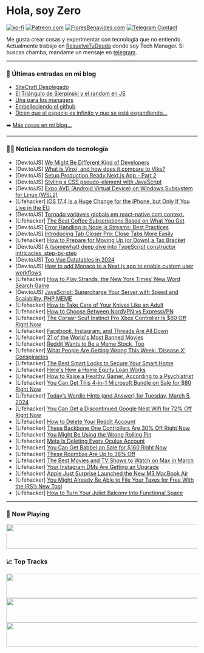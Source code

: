 # Hola, soy Zero

[![ko-fi](https://ko-fi.com/img/githubbutton_sm.svg)](https://ko-fi.com/J3J4N0LUK)
[![Patreon.com](https://img.shields.io/endpoint.svg?url=https%3A%2F%2Fshieldsio-patreon.vercel.app%2Fapi%3Fusername%3Dzerodragon%26type%3Dpatrons&style=for-the-badge)](https://patreon.com/zerodragon)
[![FloresBenavides.com](https://img.shields.io/website?down_message=oops&label=MiBlog&style=for-the-badge&up_message=online&url=https%3A%2F%2Ffloresbenavides.com)](https://floresbenavides.com)
[![Telegram Contact](https://img.shields.io/badge/escr%C3%ADbeme-ZeroDragon-%2326A5E4?style=for-the-badge&logo=telegram)](https://t.me/zerodragon)

Me gusta crear cosas y experimentar con tecnología que no entiendo.
Actualmente trabajo en [ResuelveTuDeuda](http://github.com/resuelve) donde soy Tech Manager.
Si buscas chamba, mandame un mensaje en [telegram](https://t.me/zerodragon).

---

### 📕 Últimas entradas en mi blog
<!-- BLOG-POST-LIST:START -->
- [SiteCraft Desplegado](https://floresbenavides.com/sitecraft-desplegado/)
- [El Triángulo de Sierpinski y el random en JS](https://floresbenavides.com/el-triangulo-de-sierpinski-y-el-random-en-js/)
- [Una para los managers](https://floresbenavides.com/una-para-los-managers/)
- [Embelleciendo el github](https://floresbenavides.com/embelleciendo-el-github/)
- [Dicen que el espacio es infinito y que se está expandiendo…](https://floresbenavides.com/dicen-que-el-espacio-es-infinito-y-que-se-esta-expandiendo/)
<!-- BLOG-POST-LIST:END -->

➡️ [Más cosas en mi blog...](https://floresbenavides.com)

---

### 👨‍💻 Noticias random de tecnología
<!-- TECH-POSTS:START -->
- [Dev.to/JS] [We Might Be Different Kind of Developers](https://dev.to/aslemammad/we-might-be-different-kind-of-developers-2df4)
- [Dev.to/JS] [What is Vinxi, and how does it compare to Vike?](https://dev.to/this-is-learning/what-is-vinxi-and-how-does-it-compare-to-vike-4883)
- [Dev.to/JS] [Setup Production Ready Next.js App - Part 2](https://dev.to/jobyjoseph/setup-production-ready-nextjs-app-part-2-3e71)
- [Dev.to/JS] [Styling a CSS pseudo-element with JavaScript](https://dev.to/cassidoo/styling-a-css-pseudo-element-with-javascript-1dip)
- [Dev.to/JS] [Expo AVD &lpar;Android Virtual Device&rpar; on Windows Subsystem for Linux &lpar;WSL2&rpar;](https://dev.to/alecell/expo-avd-android-virtual-device-on-windows-subsystem-for-linux-wsl2-4d8n)
- [Lifehacker] [iOS 17.4 Is a Huge Change for the iPhone, but Only If You Live in the EU](https://lifehacker.com/tech/the-best-new-features-in-ios-174-are-eu-only)
- [Dev.to/JS] [Tornado variáveis globais em react-native com context.](https://dev.to/olucascruz/tornado-variaveis-globais-em-react-native-com-context-oka)
- [Lifehacker] [The Best Coffee Subscriptions Based on What You Get](https://lifehacker.com/money/best-coffee-subscription-services)
- [Dev.to/JS] [Error Handling in Node.js Streams: Best Practices](https://dev.to/ruben_alapont/error-handling-in-nodejs-streams-best-practices-dhb)
- [Dev.to/JS] [Introducing Tab Closer Pro: Close Tabs More Easily](https://dev.to/plsankar/introducing-tab-closer-pro-close-tabs-more-easily-3lml)
- [Lifehacker] [How to Prepare for Moving Up &lpar;or Down&rpar; a Tax Bracket](https://lifehacker.com/money/how-to-prepare-for-moving-to-new-tax-bracket)
- [Dev.to/JS] [A &lpar;somewhat&rpar; deep dive into TypeScript constructor intricacies, step-by-step](https://dev.to/boscodomingo/a-somewhat-deep-dive-into-typescript-constructor-intricacies-step-by-step-3fp1)
- [Dev.to/JS] [Top Vue Datatables in 2024](https://dev.to/nikunjshingalaofficial/top-vue-datatables-in-2024-53k8)
- [Dev.to/JS] [How to add Monaco to a Next.js app to enable custom user workflows](https://dev.to/andyjiang/how-to-add-monaco-to-a-nextjs-app-to-enable-custom-user-workflows-2ch0)
- [Lifehacker] [How to Play Strands, the New York Times’ New Word Search Game](https://lifehacker.com/entertainment/how-to-play-strands-the-nyts-new-word-search-game-with-built-in-hints)
- [Dev.to/JS] [JavaScript: Supercharge Your Server with Speed and Scalability. PHP MEME](https://dev.to/a4arpon/javascript-supercharge-your-server-with-speed-and-scalability-php-meme-57p0)
- [Lifehacker] [How to Take Care of Your Knives Like an Adult](https://lifehacker.com/how-to-sharpen-kitchen-knives)
- [Lifehacker] [How to Choose Between NordVPN vs ExpressVPN](https://lifehacker.com/tech/nordvpn-vs-expressvpn)
- [Lifehacker] [The Corsair Scuf Instinct Pro Xbox Controller Is $60 Off Right Now](https://lifehacker.com/entertainment/corsair-scuf-instinct-pro-xbox-controller-sale)
- [Lifehacker] [Facebook, Instagram, and Threads Are All Down](https://lifehacker.com/tech/meta-is-down)
- [Lifehacker] [21 of the World&#39;s Most Banned Movies](https://lifehacker.com/most-banned-movies-in-the-world)
- [Lifehacker] [Reddit Wants to Be a Meme Stock, Too](https://lifehacker.com/money/reddit-wants-to-be-a-meme-stock-too)
- [Lifehacker] [What People Are Getting Wrong This Week: ‘Disease X’ Conspiracies](https://lifehacker.com/health/disease-x-conspiracy-theories)
- [Lifehacker] [The Best Smart Locks to Secure Your Smart Home](https://lifehacker.com/home/best-smart-locks-for-a-secure-smart-home)
- [Lifehacker] [Here&#39;s How a Home Equity Loan Works](https://lifehacker.com/money/how-a-home-equity-loan-works)
- [Lifehacker] [How to Raise a Healthy Gamer, According to a Psychiatrist](https://lifehacker.com/family/how-to-raise-a-healthy-gamer-according-to-a-psychiatrist)
- [Lifehacker] [You Can Get This 4-in-1 Microsoft Bundle on Sale for $80 Right Now](https://lifehacker.com/tech/microsoft-bundle-sale)
- [Lifehacker] [Today’s Wordle Hints &lpar;and Answer&rpar; for Tuesday, March 5, 2024](https://lifehacker.com/entertainment/wordle-hint-answer-today)
- [Lifehacker] [You Can Get a Discontinued Google Nest Wifi for 72% Off Right Now](https://lifehacker.com/tech/the-google-nest-wifi-is-72-off-right-now-on-amazon)
- [Lifehacker] [How to Delete Your Reddit Account](https://lifehacker.com/tech/how-to-delete-your-reddit-account)
- [Lifehacker] [These Backbone One Controllers Are 30% Off Right Now](https://lifehacker.com/entertainment/backbone-one-controller-deal)
- [Lifehacker] [You Might Be Using the Wrong Rolling Pin](https://lifehacker.com/food-drink/every-type-of-rolling-pin-and-when-to-use-them)
- [Lifehacker] [Meta Is Deleting Every Oculus Account](https://lifehacker.com/tech/meta-is-deleting-oculus-accounts-soon)
- [Lifehacker] [You Can Get Babbel on Sale for $160 Right Now](https://lifehacker.com/babbel-sale)
- [Lifehacker] [These Roombas Are Up to 38% Off](https://lifehacker.com/home/these-roombas-are-up-to-38-percent-off)
- [Lifehacker] [The Best Movies and TV Shows to Watch on Max in March](https://lifehacker.com/entertainment/best-movies-and-tv-shows-on-max)
- [Lifehacker] [Your Instagram DMs Are Getting an Upgrade](https://lifehacker.com/tech/new-instagram-dms-update)
- [Lifehacker] [Apple Just Surprise Launched the New M3 MacBook Air](https://lifehacker.com/tech/apple-surprise-announces-m3-macbook-air)
- [Lifehacker] [You Might Already Be Able to File Your Taxes for Free With the IRS’s New Tool](https://lifehacker.com/money/do-taxes-for-free-irs-direct-file-program)
- [Lifehacker] [How to Turn Your Juliet Balcony Into Functional Space](https://lifehacker.com/home/how-to-use-a-juliet-balcony)<!-- TECH-POSTS:END -->

---

### 🎵 Now Playing
<a href="https://spotify-now-playing-dun.vercel.app/now-playing?open"><img src="https://spotify-now-playing-dun.vercel.app/now-playing" width="540" height="64"></a>

### 📈 Top Tracks
<a href="https://spotify-now-playing-dun.vercel.app/top-tracks?i=1&open"><img src="https://spotify-now-playing-dun.vercel.app/top-tracks?i=1" width="540" height="64"></a>
<a href="https://spotify-now-playing-dun.vercel.app/top-tracks?i=2&open"><img src="https://spotify-now-playing-dun.vercel.app/top-tracks?i=2" width="540" height="64"></a>
<a href="https://spotify-now-playing-dun.vercel.app/top-tracks?i=3&open"><img src="https://spotify-now-playing-dun.vercel.app/top-tracks?i=3" width="540" height="64"></a>
